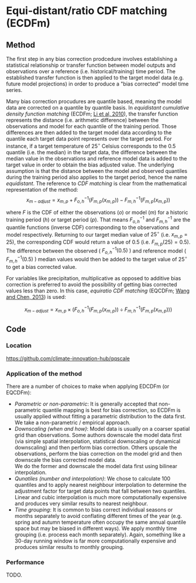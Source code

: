 # Equi-distant/ratio CDF matching (ECDFm)

## Method

The first step in any bias correction prodcedure involves establishing a statistical relationship or transfer function
between model outputs and observations over a reference (i.e. historical/training) time period.
The established transfer function is then applied to the target model data (e.g. future model projections)
in order to produce a "bias corrected" model time series.

Many bias correction procudures are quantile based,
meaning the model data are corrected on a quantile by quantile basis.
In *equidistant cumulative density function matching* (ECDFm; [Li et al, 2010](https://doi.org/10.1029/2009JD012882)),
the transfer function represents the distance (i.e. arithmetic difference)
between the observations and model for each quantile of the training period.
Those differences are then added to the target model data
according to the quantile each target data point represents over the target period.
For instance, if a target temperature of $25^{\circ}$ Celsius corresponds to the 0.5 quantile (i.e. the median) in the target data,
the difference between the median value in the observations and reference model data
is added to the target value in order to obtain the bias adjusted value.
The underlying assumption is that the distance between the model and observed quantiles during the training period
also applies to the target period, hence the name *equidistant*.
The reference to *CDF matching* is clear from the mathematical representation of the method:
$$x_{m-adjust} = x_{m,p} + F_{o,h}^{-1}(F_{m,p}(x_{m,p})) - F_{m,h}^{-1}(F_{m,p}(x_{m,p}))$$

where $F$ is the CDF of either the observations ($o$) or model ($m$) for a historic training period ($h$) or target period ($p$).
That means $F_{o,h}^{-1}$ and $F_{m,h}^{-1}$ are the quantile functions (inverse CDF) corresponding to the observations and model respectively.
Returning to our target median value of $25^{\circ}$ (i.e. $x_{m,p} = 25$),
the corresponding CDF would return a value of 0.5 (i.e. $F_{m,p}(25) = 0.5$).
The difference between the observed ( $F_{o,h}^{-1}(0.5)$ ) and reference model ( $F_{m,h}^{-1}(0.5)$ )
median values would then be added to the target value of $25^{\circ}$ to get a bias corrected value.

For variables like precipitation, multiplicative as opposed to additive bias correction is preferred
to avoid the possibility of getting bias corrected values less than zero.
In this case, *equiratio CDF matching* (EQCDFm; [Wang and Chen, 2013](https://doi.org/10.1002/asl2.454))
is used:

$$x_{m-adjust} = x_{m,p} \times (F_{o,h}^{-1}(F_{m,p}(x_{m,p})) \div F_{m,h}^{-1}(F_{m,p}(x_{m,p})))$$

## Code

### Location

https://github.com/climate-innovation-hub/qqscale

### Application of the method

There are a number of choices to make when applying EDCDFm (or EQCDFm): 
- *Parametric or non-parametric*:
  It is generally accepted that non-parametric quantile mapping is best for bias correction,
  so ECDFm is usually applied without fitting a parametric distribution to the data first.
  We take a non-parametric / empirical approach.
- *Downscaling (when and how)*:
  Model data is usually on a coarser spatial grid than observations.
  Some authors downscale the model data first
  (via simple spatial interpolation, statistical downscaling or dynamical downscaling)
  and then perform bias correction.
  Others upscale the observations,
  perform the bias correction on the model grid
  and then downscale the bias corrected model data.   
  We do the former and downscale the model data first using bilinear interpolation.
- *Qunatiles (number and interpolation)*:
  We chose to calculate 100 quantiles
  and to apply nearest neighbour interpolation to determine the adjustment factor
  for target data points that fall between two quantiles. 
  Linear and cubic interpolation is much more computationally expensive
  and produces very similar results to nearest neighbour.
- *Time grouping*:
  It is common to bias correct individual seasons or months separately
  to avoid conflating different times of the year
  (e.g. spring and autumn temperature often occupy the same annual quantile space
  but may be biased in different ways).
  We apply monthly time grouping (i.e. process each month separately).
  Again, something like a 30-day running window is far more computationally expensive
  and produces similar results to monthly grouping.

### Performance

TODO.
